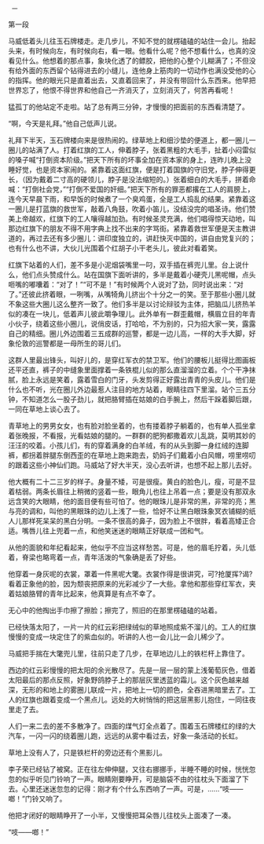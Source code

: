      一 

   第一段

   马威低着头儿往玉石牌楼走。走几步儿，不知不觉的就楞磕磕的站住一会儿。抬起头来，有时候向左，有时候向右，看一眼。他看什么呢？他不想看什么，也真的没看见什么。他想着的那点事，象块化透了的鳔胶，把他的心整个儿糊满了；不但没有给外面的东西留个钻得进去的小缝儿，连他身上筋肉的一切动作也满没受他的心的指挥。他的眼光只是直着出去，又直着回来了，并没有带回什么东西来。他早把世界忘了，他恨不得世界和他自己一齐消灭了，立刻消灭了，何苦再看呢！ 

   猛孤丁的他站定不走啦。站了总有两三分钟，才慢慢的把面前的东西看清楚了。 

   “啊，今天是礼拜。”他自己低声儿说。 

   礼拜下半天，玉石牌楼向来是很热闹的。绿草地上和细沙垫的便道上，都一圈儿一圈儿的站满了人。打着红旗的工人，伸着脖子，张着黑粗的大毛手，扯着小闷雷似的嗓子喊“打倒资本阶级。”把天下所有的坏事全加在资本家的身上，连昨儿晚上没睡好觉，也是资本家闹的。紧靠着这面红旗，便是打着国旗的守旧党，脖子伸得更长，（因为戴着二寸高的硬领儿，脖子是没法缩短的。）张着细白的大毛手，拼着命喊：“打倒社会党，”“打倒不爱国的奸细。”把天下所有的罪恶都撂在工人的肩膀上，连今天早晨下雨，和早饭的时候煮了一个臭鸡蛋，全是工人捣乱的结果。紧靠着这一圈儿是打蓝旗的救世军，敲着八角鼓，吹着小笛儿，没结没完的唱圣诗。他们赞美上帝越欢，红旗下的工人嚷得越加劲。有时候圣灵充满，他们唱得惊天动地，叫那边红旗下的朋友不得不用字典上找不出来的字骂街。紧靠着救世军便是天主教讲道的，再过去还有多少圈儿：讲印度独立的，讲赶快灭中国的，讲自由党复兴的；也有什么也不讲，大伙儿光围着个红胡子小干老头儿，彼此对看着笑。 

   红旗下站着的人们，差不多是小泥烟袋嘴里一叼，双手插在裤兜儿里。台上说什么，他们点头赞成什么。站在国旗下面听讲的，多半是戴着小硬壳儿黑呢帽，点头咂嘴的嘟囔着：“对了！”“可不是！”有时候两个人说对了劲，同时说出来：“对了。”还彼此挤着眼，一咧嘴，从嘴犄角儿挤出个十分之一的笑。至于那些小圈儿就不象这些大圈儿这么整齐一致了。他们多半是以讨论辩驳为主体，把脑瓜儿挤热羊似的凑在一块儿，低着声儿彼此嚼争理儿。此外单有一群歪戴帽，横眉立目的年青小伙子，绕着这些小圈儿，说俏皮话，打哈哈，不为别的，只为招大家一笑，露露自己的精细。圈儿外边围着三五成群的巡警，都是一边儿高，一样的大手大脚，好象伦敦的巡警都是一母所生的哥儿们。 

   这群人里最出锋头，叫好儿的，是穿红军衣的禁卫军。他们的腰板儿挺得比图画板还平还直，裤子的中缝象里面撑着一条铁棍儿似的那么直溜溜的立着。个个干净抹腻，脸上永远是笑着，露着雪白的门牙，头发剪得正好露出青青的头皮儿。他们是什么也不听，光在圈儿外边最惹人注目的地方站着，眼睛往四下里溜。站个三五分钟，不知道怎么一股子劲儿，就把胳臂插在姑娘的白手腕上，然后干跺着脚后跟，一同在草地上谈心去了。 

   青草地上的男男女女，也有脸对脸坐着的，也有搂着脖子躺着的，也有单人孤坐拿着张晚报，不看报，光看姑娘的腿的。一群群的肥狗都撒着欢儿乱跳，莫明其妙的汪汪的咬着。小孩儿们，有的穿着满身的白羊绒，有的从头到脚一身红绒的连脚裤，都拐着胖腿东倒西歪的在草地上跑来跑去，奶妈子们戴着小白风帽，唠里唠叨的跟着这些小神仙们跑。马威站了好大半天，没心去听讲，也想不起上那儿去好。 

   他大概有二十二三岁的样子。身量不矮，可是很瘦。黄白的脸色儿，瘦，可是不显着枯弱。两条长眉往上稍微的竖着一些，眼角儿也往上吊着一点；要是没有那双永远含笑的大眼睛，他的面目便有些可怕了。他的眼珠儿是非常的黑，非常的亮；黑与亮的调和，叫他的黑眼珠的边儿上浅了一些，恰好不让黑白眼珠象冥衣铺糊的纸人儿那样死呆呆的黑白分明。一条不很高的鼻子，因为脸上不很胖，看着高矮正合适。嘴唇儿往上兜着一点，和他笑迷迷的眼睛正好联成一团和气。 

   从他的面貌和年纪看起来，他似乎不应当这样愁苦。可是，他的眉毛拧着，头儿低着，脊梁也略弯着一点，青年活泼的气象确是丢了好些。 

   他穿着一身灰呢的衣裳，罩着一件黑呢大氅。衣裳作得是很讲究，可?抢厦挥?谒?看着正象他的脸，因为颓丧把原来的光彩减少了一大些。拿他和那些穿红军衣，夹着姑娘胳臂的青年比起来，他真算是有点不幸了。 

   无心中的他掏出手巾擦了擦脸；擦完了，照旧的在那里楞磕磕的站着。 

   已经快落太阳了，一片一片的红云彩把绿绒似的草地照成紫不溜儿的。工人的红旗慢慢的变成一块定住了的紫血似的。听讲的人也一会儿比一会儿稀少了。 

   马威把手揣在大氅兜儿里，往前只走了几步，在草地边儿上的铁栏杆上靠住了。 

   西边的红云彩慢慢的把太阳的余光散尽了。先是一层一层的蒙上浅葡萄灰色，借着太阳最后的那点反照，好象野鸽脖子上的那层灰里透蓝的霜儿。这个灰色越来越深，无形的和地上的雾圈儿联成一片，把地上一切的颜色，全吞进黑暗里去了。工人的红旗也跟着变成一个黑点儿。远处的大树悄悄的把这层黑影儿抱住，一同往夜里走了去。 

   人们一来二去的差不多散净了。四面的煤气灯全点着了。围着玉石牌楼红的绿的大汽车，一闪一闪的绕着圈儿跑，远远的从雾中看过去，好象一条活动的长虹。 

   草地上没有人了，只是铁栏杆的旁边还有个黑影儿。 

   李子荣已经钻了被窝。正在往左伸伸腿，又往右挪挪手，半睡不睡的时候，恍恍忽忽的似乎听见门铃响了一声。眼睛刚要睁开，可是脑袋不由的往枕头下面溜了下去。心里还迷迷忽忽的记得：刚才有个什么东西响了一声。可是，……“吱——啷！”门铃又响了。 

   他把才闭好的眼睛睁开了一小半，又慢慢把耳朵唇儿往枕头上面凑了一凑。 

   “吱——啷！” 

